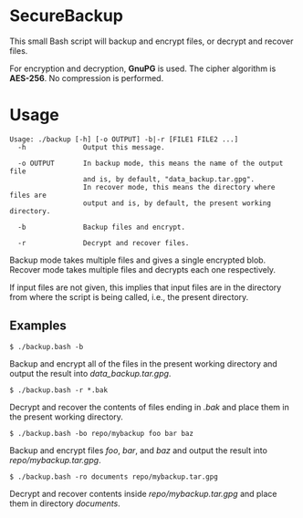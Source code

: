 # SecureBackup

This small Bash script will backup and encrypt files, or decrypt and recover files.

For encryption and decryption, **GnuPG** is used. The cipher algorithm is **AES-256**. No compression is performed.

# Usage

    Usage: ./backup [-h] [-o OUTPUT] -b|-r [FILE1 FILE2 ...]
      -h              Output this message.

      -o OUTPUT       In backup mode, this means the name of the output file
                      and is, by default, "data_backup.tar.gpg".
                      In recover mode, this means the directory where files are
                      output and is, by default, the present working directory.

      -b              Backup files and encrypt.

      -r              Decrypt and recover files.

Backup mode takes multiple files and gives a single encrypted blob.
Recover mode takes multiple files and decrypts each one respectively.

If input files are not given, this implies that input files are in the
      directory from where the script is being called, i.e., the present directory.

## Examples

    $ ./backup.bash -b

Backup and encrypt all of the files in the present working directory and output the result into *data_backup.tar.gpg*.

    $ ./backup.bash -r *.bak

Decrypt and recover the contents of files ending in *.bak* and place them in the present working directory.

    $ ./backup.bash -bo repo/mybackup foo bar baz

Backup and encrypt files *foo*, *bar*, and *baz* and output the result into *repo/mybackup.tar.gpg*.

    $ ./backup.bash -ro documents repo/mybackup.tar.gpg

Decrypt and recover contents inside *repo/mybackup.tar.gpg* and place them in directory *documents*.
